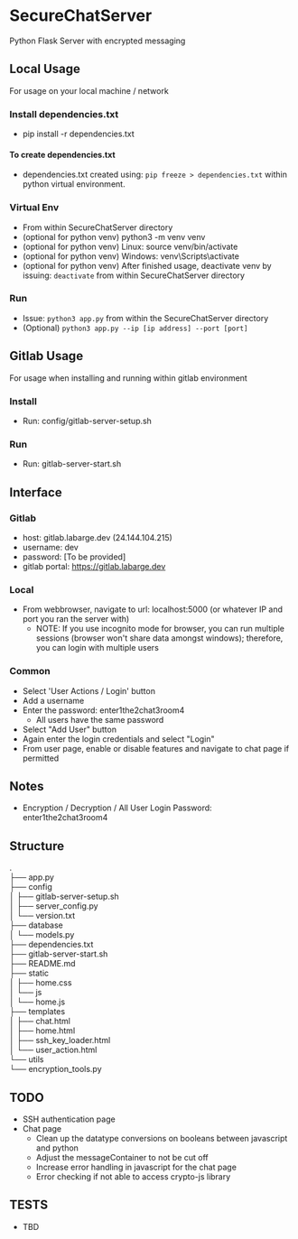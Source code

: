 # SecureChatServer
Python Flask Server with encrypted messaging

## Local Usage
For usage on your local machine / network

### Install dependencies.txt 
- pip install -r dependencies.txt

#### To create dependencies.txt
- dependencies.txt created using: `pip freeze > dependencies.txt` within python virtual environment.

### Virtual Env 
- From within SecureChatServer directory
- (optional for python venv) python3 -m venv venv
- (optional for python venv) Linux: source venv/bin/activate
- (optional for python venv) Windows: venv\Scripts\activate
- (optional for python venv) After finished usage, deactivate venv by issuing: `deactivate` from within SecureChatServer directory

### Run
- Issue: `python3 app.py` from within the SecureChatServer directory
- (Optional) `python3 app.py --ip [ip address] --port [port]`

## Gitlab Usage
For usage when installing and running within gitlab environment

### Install
- Run: config/gitlab-server-setup.sh

### Run
- Run: gitlab-server-start.sh

## Interface
### Gitlab
- host: gitlab.labarge.dev (24.144.104.215)
- username: dev
- password: [To be provided]
- gitlab portal: https://gitlab.labarge.dev
  
### Local 
- From webbrowser, navigate to url: localhost:5000 (or whatever IP and port you ran the server with)
  - NOTE: If you use incognito mode for browser, you can run multiple sessions (browser
    won't share data amongst windows); therefore, you can login with multiple users

### Common
- Select 'User Actions / Login' button
- Add a username
- Enter the password: enter1the2chat3room4
  - All users have the same password
- Select "Add User" button
- Again enter the login credentials and select "Login"
- From user page, enable or disable features and navigate to chat page if permitted

## Notes
- Encryption / Decryption / All User Login Password: enter1the2chat3room4

## Structure
.<br>
├── app.py<br>
├── config<br>
│   ├── gitlab-server-setup.sh<br>
│   ├── server_config.py<br>
│   └── version.txt<br>
├── database<br>
│   └── models.py<br>
├── dependencies.txt<br>
├── gitlab-server-start.sh<br>
├── README.md<br>
├── static<br>
│   ├── home.css<br>
│   └── js<br>
│       └── home.js<br>
├── templates<br>
│   ├── chat.html<br>
│   ├── home.html<br>
│   ├── ssh_key_loader.html<br>
│   └── user_action.html<br>
└── utils<br>
    └── encryption_tools.py<br>

## TODO
- SSH authentication page
- Chat page
  - Clean up the datatype conversions on booleans between javascript and python
  - Adjust the messageContainer to not be cut off 
  - Increase error handling in javascript for the chat page
  - Error checking if not able to access crypto-js library

## TESTS
- TBD


